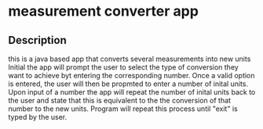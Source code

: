 # measurement converter app
## Description
this is a java based app that converts several measurements into new units
Initial the app will prompt the user to select the type of conversion they want to achieve byt entering the corresponding number.
Once a valid option is entered, the user will then be propmted to enter a number of inital units.
Upon input of a number the app will repeat the number of inital units back to the user and state that this is equivalent to the the conversion of that number to the new units.
Program will repeat this process until "exit" is typed by the user.
